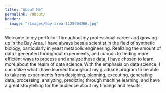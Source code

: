 ```yaml
---
title: "About Me"
permalink: /about/
header:
  image: "/images/bay-area-1125604286.jpg"
---
```


Welcome to my portfolio! Throughout my professional career and growing up in the Bay Area, I have always been a scientist in the field of synthetic biology, particularly in yeast metabolic engineering. Realizing the amount of data I generated throughout experiments, and curious to finding more efficient ways to process and analyze these data, I have chosen to learn more about the realm of data science. With the emphasis  on data science, I can utilize what I have learned throughout my graduate program to be able to take my experiments from designing, planning, executing, generating data, processing, analyzing, predicting through machine learning, and have a great storytelling for the audience about my findings and results.
